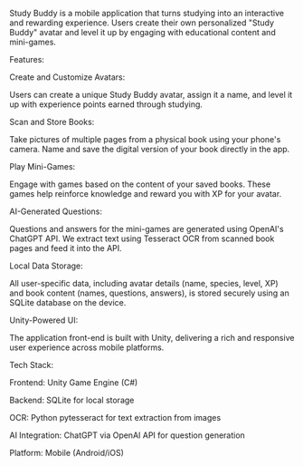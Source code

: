 Study Buddy is a mobile application that turns studying into an interactive and rewarding experience. Users create their own personalized "Study Buddy" avatar and level it up by engaging with educational content and mini-games.

Features:

  Create and Customize Avatars:
  
  Users can create a unique Study Buddy avatar, assign it a name, and level it up with experience points earned through studying.

  Scan and Store Books:
  
  Take pictures of multiple pages from a physical book using your phone's camera. Name and save the digital version of your book directly in the app.

  Play Mini-Games:
  
  Engage with games based on the content of your saved books. These games help reinforce knowledge and reward you with XP for your avatar.

  AI-Generated Questions:
  
  Questions and answers for the mini-games are generated using OpenAI's ChatGPT API. We extract text using Tesseract OCR from scanned book pages and feed it into the API.

  Local Data Storage:
  
  All user-specific data, including avatar details (name, species, level, XP) and book content (names, questions, answers), is stored securely using an SQLite database on the device.

  Unity-Powered UI:
  
  The application front-end is built with Unity, delivering a rich and responsive user experience across mobile platforms.

Tech Stack:

  Frontend: Unity Game Engine (C#)

  Backend: SQLite for local storage

  OCR: Python pytesseract for text extraction from images

  AI Integration: ChatGPT via OpenAI API for question generation

  Platform: Mobile (Android/iOS)
